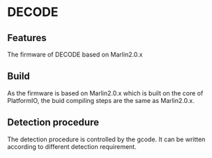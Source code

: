 # DECODE
## Features
The firmware of DECODE based on Marlin2.0.x
## Build
As the firmware is based on Marlin2.0.x which is built on the core of PlatformIO, the buid compiling steps are the same as Marlin2.0.x. 
## Detection procedure
The detection procedure is controlled by the gcode. It can be written according to different detection requirement.
